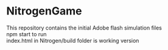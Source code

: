 # NitrogenGame

This repository contains the initial Adobe flash simulation files<br>
npm start to run <br>
index.html in Nitrogen/build folder is working version
